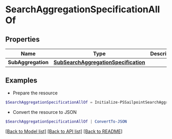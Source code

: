 # SearchAggregationSpecificationAllOf
## Properties

Name | Type | Description | Notes
------------ | ------------- | ------------- | -------------
**SubAggregation** | [**SubSearchAggregationSpecification**](SubSearchAggregationSpecification.md) |  | [optional] 

## Examples

- Prepare the resource
```powershell
$SearchAggregationSpecificationAllOf = Initialize-PSSailpointSearchAggregationSpecificationAllOf  -SubAggregation null
```

- Convert the resource to JSON
```powershell
$SearchAggregationSpecificationAllOf | ConvertTo-JSON
```

[[Back to Model list]](../README.md#documentation-for-models) [[Back to API list]](../README.md#documentation-for-api-endpoints) [[Back to README]](../README.md)

